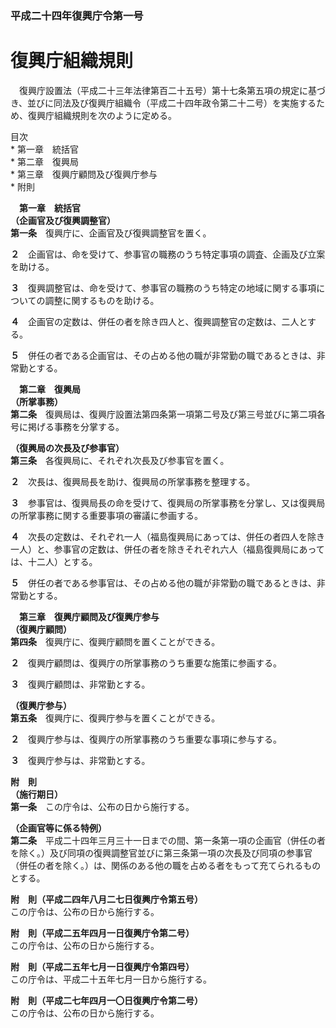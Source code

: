 ### 平成二十四年復興庁令第一号  
# 復興庁組織規則  
　復興庁設置法（平成二十三年法律第百二十五号）第十七条第五項の規定に基づき、並びに同法及び復興庁組織令（平成二十四年政令第二十二号）を実施するため、復興庁組織規則を次のように定める。  
  
目次  
	* 第一章　統括官  
	* 第二章　復興局  
	* 第三章　復興庁顧問及び復興庁参与  
	* 附則  
  
&emsp;**第一章　統括官**  
**（企画官及び復興調整官）**  
**第一条**　復興庁に、企画官及び復興調整官を置く。  
  
**２**　企画官は、命を受けて、参事官の職務のうち特定事項の調査、企画及び立案を助ける。  
  
**３**　復興調整官は、命を受けて、参事官の職務のうち特定の地域に関する事項についての調整に関するものを助ける。  
  
**４**　企画官の定数は、併任の者を除き四人と、復興調整官の定数は、二人とする。  
  
**５**　併任の者である企画官は、その占める他の職が非常勤の職であるときは、非常勤とする。  
  
&emsp;**第二章　復興局**  
**（所掌事務）**  
**第二条**　復興局は、復興庁設置法第四条第一項第二号及び第三号並びに第二項各号に掲げる事務を分掌する。  
  
**（復興局の次長及び参事官）**  
**第三条**　各復興局に、それぞれ次長及び参事官を置く。  
  
**２**　次長は、復興局長を助け、復興局の所掌事務を整理する。  
  
**３**　参事官は、復興局長の命を受けて、復興局の所掌事務を分掌し、又は復興局の所掌事務に関する重要事項の審議に参画する。  
  
**４**　次長の定数は、それぞれ一人（福島復興局にあっては、併任の者四人を除き一人）と、参事官の定数は、併任の者を除きそれぞれ六人（福島復興局にあっては、十二人）とする。  
  
**５**　併任の者である参事官は、その占める他の職が非常勤の職であるときは、非常勤とする。  
  
&emsp;**第三章　復興庁顧問及び復興庁参与**  
**（復興庁顧問）**  
**第四条**　復興庁に、復興庁顧問を置くことができる。  
  
**２**　復興庁顧問は、復興庁の所掌事務のうち重要な施策に参画する。  
  
**３**　復興庁顧問は、非常勤とする。  
  
**（復興庁参与）**  
**第五条**　復興庁に、復興庁参与を置くことができる。  
  
**２**　復興庁参与は、復興庁の所掌事務のうち重要な事項に参与する。  
  
**３**　復興庁参与は、非常勤とする。  
  
**附　則**  
**（施行期日）**  
**第一条**　この庁令は、公布の日から施行する。  
  
**（企画官等に係る特例）**  
**第二条**　平成二十四年三月三十一日までの間、第一条第一項の企画官（併任の者を除く。）及び同項の復興調整官並びに第三条第一項の次長及び同項の参事官（併任の者を除く。）は、関係のある他の職を占める者をもって充てられるものとする。  
  
**附　則（平成二四年八月二七日復興庁令第五号）**  
この庁令は、公布の日から施行する。  
  
**附　則（平成二五年四月一日復興庁令第二号）**  
この庁令は、公布の日から施行する。  
  
**附　則（平成二五年七月一日復興庁令第四号）**  
この庁令は、平成二十五年七月一日から施行する。  
  
**附　則（平成二七年四月一〇日復興庁令第二号）**  
この庁令は、公布の日から施行する。  
  
